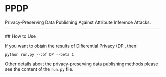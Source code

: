 # PPDP

Privacy-Preserving Data Publishing Against Attribute Inference Attacks.

<hr>
## How to Use


If you want to obtain the results of Differential Privacy (DP), then:

`python run.py --obf DP --beta 1`

Other details about the privacy-preserving data publishing methods please see the content of the `run.py` file.
